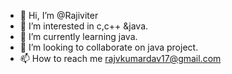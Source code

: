 - 👋 Hi, I’m @Rajiviter
- 👀 I’m interested in c,c++ &java.
- 🌱 I’m currently learning java.
- 💞️ I’m looking to collaborate on java project.
- 📫 How to reach me rajvkumardav17@gmail.com

<!---
Rajiviter/Rajiviter is a ✨ special ✨ repository because its `README.md` (this file) appears on your GitHub profile.
You can click the Preview link to take a look at your changes.
--->
